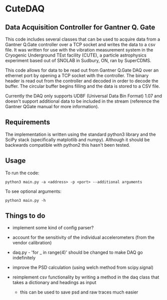 # CuteDAQ 

## Data Acquisition Controller for Gantner Q. Gate

This code includes several classes that can be used to acquire data from a Gantner Q.Gate controller over a TCP socket and writes the data to a csv file. It was written for use with the vibration measurement system in the Cryogenic Underground TEst facility (CUTE), a particle astrophysics experiment based out of SNOLAB in Sudbury, ON, ran by SuperCDMS.

This code allows for data to be read out from Gantner Q.Gate DAQ over an ethernet port by opening a TCP socket with the controller.
The binary header is read out from the controller and decoded in order to decode the buffer.
The circular buffer begins filling and the data is stored to a CSV file.

Currently the DAQ only supports UDBF (Universal Data Bin Format) 1.07 and doesn't support additional data to be included in the stream (reference the Gantner QGate manual for more information).

## Requirements
The implementation is written using the standard python3 library and the SciPy stack (specifically matplotlib and numpy). 
Although it should be backwards compatible with python2 this hasn't been tested.

## Usage 

To run the code:
```
python3 main.py -a <address> -p <port> --additional arguments
```

To see optional arguments:
```
python3 main.py -h
```

## Things to do

* implement some kind of config parser?
* account for the sensitivity of the individual accelerometers (from the vendor calibration)

* daq.py - 'for _ in range(4)' should be changed to make DAQ go indefinitely
* improve the PSD calculation (using welch method from scipy.signal)
* reimplement csv functionality by writing a method in the daq class that takes a dictionary and headings as input
    - this can be used to save psd and raw traces much easier
